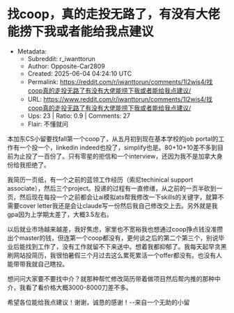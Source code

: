 # 找coop，真的走投无路了，有没有大佬能捞下我或者能给我点建议

- Metadata:
  - Subreddit: r_iwanttorun
  - Author: Opposite-Car2809
  - Created: 2025-06-04 04:24:10 UTC
  - Permalink: https://reddit.com/r/iwanttorun/comments/1l2wis4/找coop真的走投无路了有没有大佬能捞下我或者能给我点建议/
  - URL: https://www.reddit.com/r/iwanttorun/comments/1l2wis4/找coop真的走投无路了有没有大佬能捞下我或者能给我点建议/
  - Ups: 23 | Ratio: 0.9 | Comments: 27
  - Flair: 不懂就问


本加东CS小留要找fall第一个coop了，从五月初到现在基本学校的job
portal的工作有一个投一个，linkedin
indeed也投了，simplify也是。80+10+10差不多到目前为止投了一百份了。只有零星的拒信和一个interview，还因为我不是加拿大身份给我拒绝了。

我简历一页纸，有一个之前的蓝领工作经历（索尼techinical support
associate），然后三个project。投递的过程有一直修缮，从之前的一页半砍到一页，然后现在每投一个之前都会让ai模拟ats帮我修改一下skills的关键字，就算不需要cover
letter我还是会让claude写一份然后我自己修改交上去。另外就是我gpa因为上学期太差了，大概3.5左右。

以后就业市场越来越差，我好焦虑，家里也不宽裕我也想通过coop挣点钱没准攒出个master的钱，但连第一个coop都没有，更何谈之后的第二个第三个，别说毕业后能找到工作了，没有工作就留不下来送中。想着我都抑郁了。我每天起早贪黑刷网站投简历，我很怕暑假三个月过去这么累死累活一个offer都没有。也没有人能带带我就自己瞎投。

想问问大家要不要找中介？就那种帮忙修改简历带着做项目然后帮内推的那种中介，我看了看价格大概3000-8000刀差不多。

希望各位能给我点建议！谢谢，诚恳的感谢！--来自一个无助的小留

